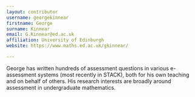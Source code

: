 ```yaml
---
layout: contributor
username: georgekinnear
firstname: George
surname: Kinnear
email: G.Kinnear@ed.ac.uk
affiliation: University of Edinburgh
website: https://www.maths.ed.ac.uk/gkinnear/

---
```

George has written hundreds of assessment questions in various e-assessment systems (most recently in STACK), both for his own teaching and on behalf of others. His research interests are broadly around assessment in undergraduate mathematics.